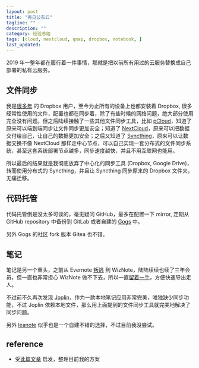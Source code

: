 ```yaml
---
layout: post
title: "再见公有云"
tagline: ""
description: ""
category: 经验总结
tags: [cloud, nextcloud, qnap, dropbox, notebook, ]
last_updated:
---
```


2019 年一整年都在履行着一件事情，那就是把以前所有用过的云服务替换成自己部署的私有云服务。

## 文件同步
我是[很多年](/post/2015/07/dropbox-tips.html) 的 Dropbox 用户，至今为止所有的设备上也都安装着 Dropbox, 很多经常性使用的文件，配置也都在同步着，除了有些时候的网络问题，绝大部分使用完全没有问题。但之后陆续接触了一些其他文件同步工具，比如 [pCloud](/post/2019/04/pcloud.html)，知道了原来可以端到端同步让文件同步更加安全；知道了 [NextCloud](/post/2018/04/nextcloud.html)，原来可以把数据交付给自己，让自己的数据更加安全；之后又知道了 [Syncthing](/post/2019/10/sync-tools.html)，原来可以让数据交换不像 NextCloud 那样走中心节点，可以自己实现一套分布式的文件同步系统，甚至这套系统部署节点越多，同步速度越快，并且不用互联网也能用。

所以最后的结果就是我彻底放弃了中心化的同步工具 (Dropbox, Google Drive)，转而使用分布式的 Syncthing，并且让 Syncthing 同步原来的 Dropbox 文件夹，无痛迁移。

## 代码托管
代码托管倒是没太多可谈的，毫无疑问 GitHub，最多在配置一下 mirror, 定期从 GitHub repository 中备份到 GitLab 或者自建的 [Gogs](/post/2018/03/gogs.html) 中。

另外 Gogs 的社区 fork 版本 Gitea 也不错。

## 笔记
笔记是另一个重头，之前从 Evernote [叛逃](/post/2016/07/evernote-alternative.html) 到 WizNote，陆陆续续也续了三年会员，但一直也非常担心 WizNote 做不下去，所以一直[留着一手](/post/2018/11/wiznote-export-and-backup.html)，方便快速导出走人。

不过前不久再次发现 [Joplin](/post/2019/10/joplin-best-evernote-alternative-i-ever-used.html)，作为一款本地笔记应用非常完美，唯独缺少同步功能，不过 Joplin 依赖本地文件，那么用上面提到的文件同步工具就完美地解决了同步问题。

另外 [leanote](https://leanote.com/) 似乎也是一个自建不错的选择，不过目前我没尝试。


## reference

- 受[此篇文章](https://zhuanlan.zhihu.com/p/50335990) 启发，整理目前我的方案
